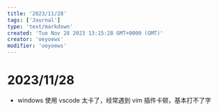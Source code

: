 ```yaml
---
title: '2023/11/28'
tags: ['Journal']
type: 'text/markdown'
created: 'Tue Nov 28 2023 13:15:28 GMT+0000 (GMT)'
creator: 'oeyoews'
modifier: 'oeyoews'
---
```


# 2023/11/28

* windows 使用 vscode 太卡了，经常遇到 vim 插件卡顿，基本打不了字
